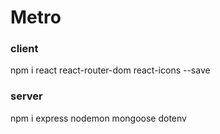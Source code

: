 # Metro

### client
npm i react react-router-dom react-icons --save

### server
npm i express nodemon mongoose dotenv